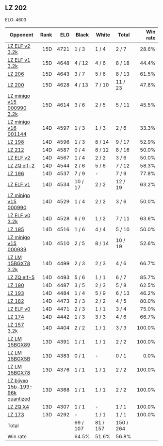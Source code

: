 ## LZ 202 ##

ELO: 4603

Opponent | Rank | ELO | Black | White | Total | Win rate
---------|-----:|----:|-------|-------|-------|-------:
[LZ ELF v2 3.2k](LZ%20ELF%20v2%203.2k.md) | 15D | 4721 | 1 / 3 | 1 / 4 | 2 / 7 | 28.6%
[LZ ELF v1 3.2k](LZ%20ELF%20v1%203.2k.md) | 15D | 4648 | 4 / 12 | 4 / 6 | 8 / 18 | 44.4%
[LZ 206](LZ%20206.md) | 15D | 4643 | 3 / 7 | 5 / 6 | 8 / 13 | 61.5%
[LZ 200](LZ%20200.md) | 15D | 4628 | 4 / 13 | 7 / 10 | 11 / 23 | 47.8%
[LZ minigo v15 000990 3.2k](LZ%20minigo%20v15%20000990%203.2k.md) | 15D | 4614 | 3 / 6 | 2 / 5 | 5 / 11 | 45.5%
[LZ minigo v16 001144](LZ%20minigo%20v16%20001144.md) | 14D | 4597 | 1 / 3 | 1 / 3 | 2 / 6 | 33.3%
[LZ 198](LZ%20198.md) | 14D | 4596 | 1 / 3 | 8 / 14 | 9 / 17 | 52.9%
[LZ 212](LZ%20212.md) | 14D | 4587 | 0 / 4 | 8 / 12 | 8 / 16 | 50.0%
[LZ ELF v2](LZ%20ELF%20v2.md) | 14D | 4567 | 1 / 4 | 2 / 2 | 3 / 6 | 50.0%
[LZ ZQ elf-2](LZ%20ZQ%20elf-2.md) | 14D | 4544 | 2 / 6 | 5 / 6 | 7 / 12 | 58.3%
[LZ 196](LZ%20196.md) | 14D | 4537 | 7 / 9 | - | 7 / 9 | 77.8%
[LZ ELF v1](LZ%20ELF%20v1.md) | 14D | 4534 | 10 / 17 | 2 / 2 | 12 / 19 | 63.2%
[LZ minigo v15 000990](LZ%20minigo%20v15%20000990.md) | 14D | 4529 | 1 / 4 | 2 / 2 | 3 / 6 | 50.0%
[LZ ELF v0 3.2k](LZ%20ELF%20v0%203.2k.md) | 14D | 4528 | 6 / 9 | 1 / 2 | 7 / 11 | 63.6%
[LZ 195](LZ%20195.md) | 14D | 4516 | 1 / 6 | 4 / 4 | 5 / 10 | 50.0%
[LZ minigo v15 000939](LZ%20minigo%20v15%20000939.md) | 14D | 4510 | 2 / 5 | 8 / 14 | 10 / 19 | 52.6%
[LZ LM 15BGX78 3.2k](LZ%20LM%2015BGX78%203.2k.md) | 14D | 4499 | 2 / 3 | 2 / 3 | 4 / 6 | 66.7%
[LZ ZQ elf-5](LZ%20ZQ%20elf-5.md) | 14D | 4493 | 5 / 6 | 1 / 1 | 6 / 7 | 85.7%
[LZ 190](LZ%20190.md) | 14D | 4487 | 3 / 5 | 2 / 3 | 5 / 8 | 62.5%
[LZ 193](LZ%20193.md) | 14D | 4484 | 1 / 4 | 5 / 9 | 6 / 13 | 46.2%
[LZ 182](LZ%20182.md) | 14D | 4473 | 2 / 3 | 2 / 2 | 4 / 5 | 80.0%
[LZ ELF v0](LZ%20ELF%20v0.md) | 14D | 4471 | 2 / 3 | 1 / 1 | 3 / 4 | 75.0%
[LZ 174](LZ%20174.md) | 14D | 4442 | 1 / 3 | 3 / 3 | 4 / 6 | 66.7%
[LZ 157 3.2k](LZ%20157%203.2k.md) | 14D | 4404 | 2 / 2 | 1 / 1 | 3 / 3 | 100.0%
[LZ LM 15BGX89](LZ%20LM%2015BGX89.md) | 13D | 4391 | 1 / 1 | 1 / 1 | 2 / 2 | 100.0%
[LZ LM 15BGX5B](LZ%20LM%2015BGX5B.md) | 13D | 4383 | 0 / 1 | - | 0 / 1 | 0.0%
[LZ LM 15BGX78](LZ%20LM%2015BGX78.md) | 13D | 4376 | 1 / 1 | 1 / 1 | 2 / 2 | 100.0%
[LZ bjiyxo 15b-199-96k quantized](LZ%20bjiyxo%2015b-199-96k%20quantized.md) | 13D | 4368 | 1 / 1 | 1 / 1 | 2 / 2 | 100.0%
[LZ ZQ X4](LZ%20ZQ%20X4.md) | 13D | 4307 | 1 / 1 | - | 1 / 1 | 100.0%
[LZ 173](LZ%20173.md) | 13D | 4292 | - | 1 / 1 | 1 / 1 | 100.0%
Total | | | 69 / 107 | 81 / 157 | 150 / 264 | 
Win rate| | | 64.5% | 51.6% | 56.8% | 
